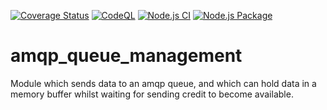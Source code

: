 [![Coverage Status](https://coveralls.io/repos/github/warerebel/amqp_queue_management/badge.svg?branch=initial_commit)](https://coveralls.io/github/warerebel/amqp_queue_management?branch=initial_commit)
[![CodeQL](https://github.com/warerebel/amqp_queue_management/actions/workflows/codeql-analysis.yml/badge.svg)](https://github.com/warerebel/amqp_queue_management/actions/workflows/codeql-analysis.yml)
[![Node.js CI](https://github.com/warerebel/amqp_queue_management/actions/workflows/node.js.yml/badge.svg)](https://github.com/warerebel/amqp_queue_management/actions/workflows/node.js.yml)
[![Node.js Package](https://github.com/warerebel/amqp_queue_management/actions/workflows/npm-publish-github-packages.yml/badge.svg)](https://github.com/warerebel/amqp_queue_management/actions/workflows/npm-publish-github-packages.yml)

# amqp_queue_management
Module which sends data to an amqp queue, and which can hold data in a memory buffer whilst waiting for sending credit to become available.
